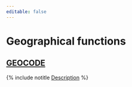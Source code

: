 ```yaml
---
editable: false
---
```


# Geographical functions


## [GEOCODE](GEOCODE.md)

{% include notitle [Description](GEOCODE/short-description.md) %}

